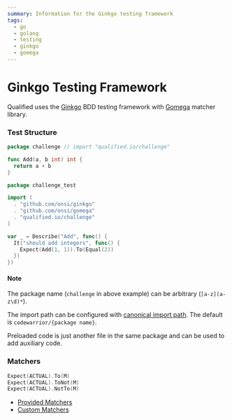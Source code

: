 ```yaml
---
summary: Information for the Ginkgo testing framework
tags:
  - go
  - golang
  - testing
  - ginkgo
  - gomega
---
```


# Ginkgo Testing Framework

Qualified uses the [Ginkgo](https://onsi.github.io/ginkgo/) BDD testing framework with [Gomega](https://onsi.github.io/gomega/) matcher library.


### Test Structure

```go
package challenge // import "qualified.io/challenge"

func Add(a, b int) int {
  return a + b
}
```

```go
package challenge_test

import (
  . "github.com/onsi/ginkgo"
  . "github.com/onsi/gomega"
  . "qualified.io/challenge"
)

var _ = Describe("Add", func() {
  It("should add integers", func() {
    Expect(Add(1, 1)).To(Equal(2))
  })
})
```

#### Note

The package name (`challenge` in above example) can be arbitrary (`[a-z](a-z\d)*`).

The import path can be configured with [canonical import path](https://golang.org/doc/go1.4#canonicalimports).
The default is `codewarrior/{package name}`.

Preloaded code is just another file in the same package and can be used to add auxiliary code.

### Matchers

```go
Expect(ACTUAL).To(M)
Expect(ACTUAL).ToNot(M)
Expect(ACTUAL).NotTo(M)
```

- [Provided Matchers](https://onsi.github.io/gomega/#provided-matchers)
- [Custom Matchers](https://onsi.github.io/gomega/#adding-your-own-matchers)
